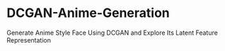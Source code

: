 # DCGAN-Anime-Generation
Generate Anime Style Face Using DCGAN and Explore Its Latent Feature Representation
